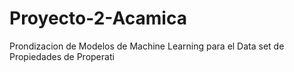 # Proyecto-2-Acamica
Prondizacion de Modelos de Machine Learning para el Data set de Propiedades de Properati 
